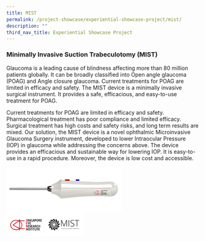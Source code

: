 ```yaml
---
title: MIST
permalink: /project-showcase/experiential-showcase-project/mist/
description: ""
third_nav_title: Experiential Showcase Project
---
```

### Minimally Invasive Suction Trabeculotomy (MIST)

Glaucoma is a leading cause of blindness affecting more than 80 million patients globally. It can be broadly classified into Open angle glaucoma (POAG) and Angle closure glaucoma. Current treatments for POAG are limited in efficacy and safety. The MIST device is a minimally invasive surgical instrument. It provides a safe, efficacious, and easy-to-use treatment for POAG.  

Current treatments for POAG are limited in efficacy and safety. Pharmacological treatment has poor compliance and limited efficacy. Surgical treatment has high costs and safety risks, and long term results are mixed. Our solution, the MIST device is a novel ophthalmic Microinvasive Glaucoma Surgery instrument, developed to lower Intraocular Pressure (IOP) in glaucoma while addressing the concerns above. The device provides an efficacious and sustainable way for lowering IOP. It is easy-to-use in a rapid procedure. Moreover, the device is low cost and accessible. 

<img style="width:60%" src="/images/Experiential%20Showcases/MINT/render4.jpg">

<br>

<img style="width:40%" src="/images/Experiential%20Showcases/MINT/mist%20new%20logos.png">